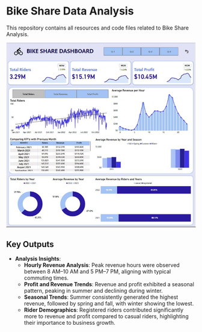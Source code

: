 # Bike Share Data Analysis
This repository contains all resources and code files related to Bike Share Analysis.

[![Bike Share Analysis](https://github.com/nafiul-araf/Snowflake/blob/main/Bike%20Share%20Analysis/dashboard%20image.JPG)](https://app.powerbi.com/view?r=eyJrIjoiMmNhOTU2MmItYmNiMy00MWM2LTk1NDYtNWQ3YzczMzFhY2I2IiwidCI6IjhjMTI4NjJkLWZjYWYtNGEwNi05M2FjLTk0Yjk3YjVjZWQ1NSIsImMiOjEwfQ%3D%3D)

## Key Outputs

- **Analysis Insights**:
  - **Hourly Revenue Analysis**: Peak revenue hours were observed between 8 AM–10 AM and 5 PM–7 PM, aligning with typical commuting times.
  - **Profit and Revenue Trends**: Revenue and profit exhibited a seasonal pattern, peaking in summer and declining during winter.
  - **Seasonal Trends**: Summer consistently generated the highest revenue, followed by spring and fall, with winter showing the lowest.
  - **Rider Demographics**: Registered riders contributed significantly more to revenue and profit compared to casual riders, highlighting their importance to 
                            business growth.


